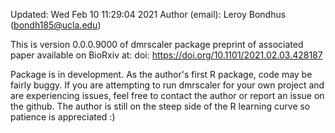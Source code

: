 Updated: Wed Feb 10 11:29:04 2021
Author (email): Leroy Bondhus (bondh185@ucla.edu)

This is version 0.0.0.9000 of dmrscaler package
preprint of associated paper available on BioRxiv at: doi: https://doi.org/10.1101/2021.02.03.428187 

Package is in development. As the author's first R package, code may be fairly buggy.
If you are attempting to run dmrscaler for your own project and are experiencing issues, feel free
to contact the author or report an issue on the github. The author is still on the steep side of the
R learning curve so patience is appreciated :) 


